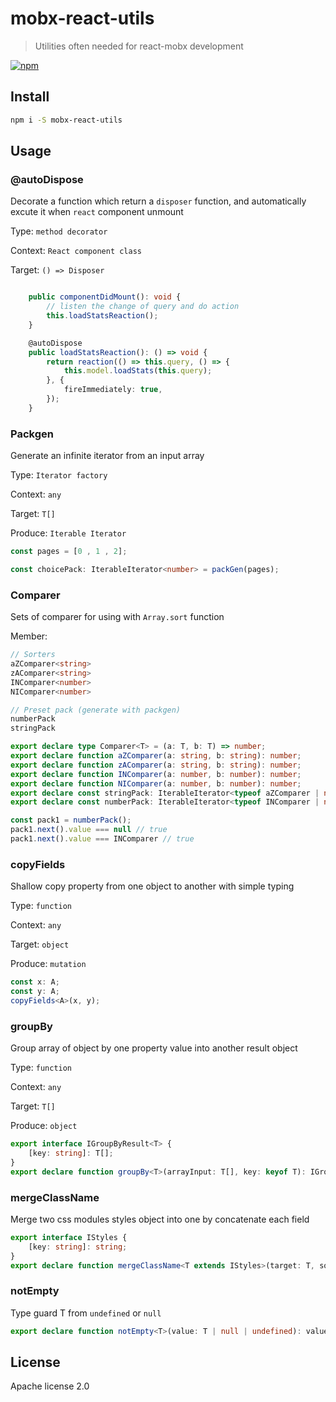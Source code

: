 # mobx-react-utils

> Utilities often needed for react-mobx development

[![npm](https://img.shields.io/npm/v/mobx-react-utils.svg)](https://www.npmjs.com/package/mobx-react-utils)

## Install

```bash
npm i -S mobx-react-utils
```

## Usage

### @autoDispose

Decorate a function which return a `disposer` function, and automatically excute it when `react` component unmount

Type: `method decorator`

Context: `React component class`

Target: `() => Disposer`

```typescript

    public componentDidMount(): void {
	    // listen the change of query and do action
	    this.loadStatsReaction();
	}

	@autoDispose
	public loadStatsReaction(): () => void {
		return reaction(() => this.query, () => {
			this.model.loadStats(this.query);
		}, {
			fireImmediately: true,
		});
	}
```

### Packgen

Generate an infinite iterator from an input array

Type: `Iterator factory`

Context: `any`

Target: `T[]`

Produce: `Iterable Iterator`

```typescript
const pages = [0 , 1 , 2];

const choicePack: IterableIterator<number> = packGen(pages);
```

### Comparer

Sets of comparer for using with `Array.sort` function

Member: 
```typescript
// Sorters
aZComparer<string>
zAComparer<string>
INComparer<number>
NIComparer<number>

// Preset pack (generate with packgen)
numberPack
stringPack
```

```typescript
export declare type Comparer<T> = (a: T, b: T) => number;
export declare function aZComparer(a: string, b: string): number;
export declare function zAComparer(a: string, b: string): number;
export declare function INComparer(a: number, b: number): number;
export declare function NIComparer(a: number, b: number): number;
export declare const stringPack: IterableIterator<typeof aZComparer | null>;
export declare const numberPack: IterableIterator<typeof INComparer | null>;

```

```typescript
const pack1 = numberPack();
pack1.next().value === null // true
pack1.next().value === INComparer // true
```

### copyFields

Shallow copy property from one object to another with simple typing

Type: `function`

Context: `any`

Target: `object`

Produce: `mutation`

```typescript
const x: A;
const y: A;
copyFields<A>(x, y);

```

### groupBy

Group array of object by one property value into another result object

Type: `function`

Context: `any`

Target: `T[]`

Produce: `object`

```typescript
export interface IGroupByResult<T> {
    [key: string]: T[];
}
export declare function groupBy<T>(arrayInput: T[], key: keyof T): IGroupByResult<T>;

```

### mergeClassName

Merge two css modules styles object into one by concatenate each field

```typescript
export interface IStyles {
    [key: string]: string;
}
export declare function mergeClassName<T extends IStyles>(target: T, source?: Readonly<Partial<T>>): T;
```

### notEmpty
Type guard T from `undefined` or `null`

```typescript
export declare function notEmpty<T>(value: T | null | undefined): value is T;
```

## License

Apache license 2.0